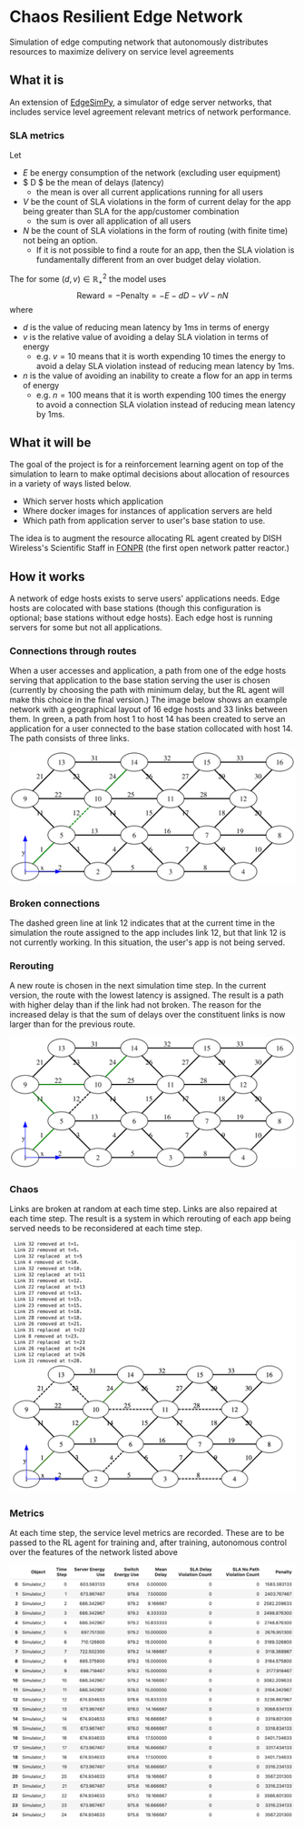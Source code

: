 # Chaos Resilient Edge Network
Simulation of edge computing network that autonomously distributes resources to maximize delivery on service level agreements


## What it is

An extension of [EdgeSimPy](https://github.com/EdgeSimPy/EdgeSimPy), a simulator of edge server networks, that includes service level agreement relevant metrics of network performance. 

### SLA metrics

Let
- $E$ be energy consumption of the network (excluding user equipment) 
- $ D $ be the mean of delays (latency) 
    - the mean is over all current applications running for all users
- $V$ be the count of SLA violations in the form of current delay for the app being greater than SLA for the app/customer combination
    - the sum is over all application of all users 
- $N$ be the count of SLA violations in the form of routing (with finite time) not being an option.
    - If it is not possible to find a route for an app, then the SLA violation is fundamentally different from an over budget delay violation.

The for some $(d,v)\in\mathbb{R}_+^2$ the model uses
$$
\text{Reward} =-\text{Penalty} = - E - dD - vV -nN
$$
where 
- $d$ is the value of reducing mean latency by 1ms in terms of energy
- $v$ is the relative value of avoiding a delay SLA violation in terms of energy
    - e.g. $v=10$  means that it is worth expending 10 times the energy to avoid a delay SLA violation instead of reducing mean latency by 1ms.
- $n$ is the value of avoiding an inability to create a flow for an app in terms of energy
    - e.g. $n=100$ means that it is worth expending 100 times the energy to avoid a connection SLA violation instead of reducing mean latency by 1ms.



## What it will be

The goal of the project is for a reinforcement learning agent on top of the simulation to learn to make optimal decisions about allocation of resources in a variety of ways listed below.
- Which server hosts which application
- Where docker images for instances of application servers are held 
- Which path from application server to user's base station to use. 

The idea is to augment the resource allocating RL agent created by DISH Wireless's Scientific Staff in [FONPR](https://github.com/DISHDevEx/fonpr) (the first open network patter reactor.)

## How it works
A network of edge hosts exists to serve users' applications needs. Edge hosts are colocated with base stations (though this configuration is optional; base stations without edge hosts). Each edge host is running servers for some but not all applications. 

### Connections through routes
When a user accesses and application, a path from one of the edge hosts serving that application to the base station serving the user is chosen (currently by choosing the path with minimum delay, but the RL agent will make this choice in the final version.) The image below shows an example network with a geographical layout of 16 edge hosts and 33 links between them. In green, a path from host 1 to host 14 has been created to serve an application for a user connected to the base station collocated with host 14. The path consists of three links. 

![A link, green, in a network of 16 edge hosts with 33 links.](images/original_path.svg)


### Broken connections
The dashed green line at link 12 indicates that at the current time in the simulation the route assigned to the app includes link 12, but that link 12 is not currently working. In this situation, the user's app is not being served. 

### Rerouting 

A new route is chosen in the next simulation time step. In the current version, the route with the lowest latency is assigned. The result is a path with higher delay than if the link had not broken. The reason for the increased delay is that the sum of delays over the constituent links is now larger than for the previous route.

![](images/new_route.svg)

### Chaos

Links are broken at random at each time step. Links are also repaired at each time step. The result is a system in which rerouting of each app being served needs to be reconsidered at each time step.  

![](images/chaos.png)


### Metrics 

At each time step, the service level metrics are recorded. These are to be passed to the RL agent for training and, after training, autonomous control over the features of the network listed above

![](images/metrics.png) 








